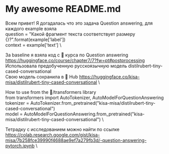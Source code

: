 # My awesome README.md
Всем привет! Я догадалась что это задача Question answering, для каждого example взяла \
question = "Какой фрагмент текста соответствует размеру {}?".format(example['label']) \
context = example['text'] \

За baseline я взяла код с 🤗 курса по Question answering https://huggingface.co/course/chapter7/7?fw=pt#postprocessing \
Использовала предобученную русскоязычную модель distilrubert-tiny-cased-conversational \
Свою модель сохранила в 🤗 Hub https://huggingface.co/kisa-misa/distilrubert-tiny-cased-conversational \

How to use from the 🤗/transformers library \
from transformers import AutoTokenizer, AutoModelForQuestionAnswering \
tokenizer = AutoTokenizer.from_pretrained("kisa-misa/distilrubert-tiny-cased-conversational") \
model = AutoModelForQuestionAnswering.from_pretrained("kisa-misa/distilrubert-tiny-cased-conversational") \

Тетрадку с исследованием можно найти по ссылке https://colab.research.google.com/gist/kisa-misa/7b258fce39990f4688ae9ef7a279fb3d/-question-answering-pytorch.ipynb \
